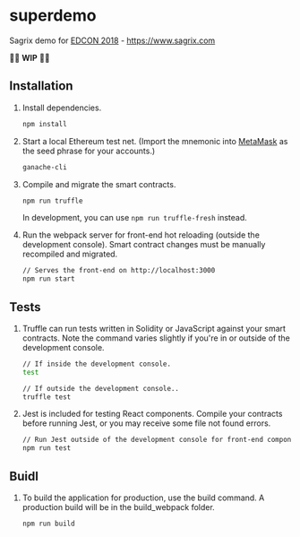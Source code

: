 # superdemo
Sagrix demo for [EDCON 2018](https://edcon.io) - https://www.sagrix.com

:construction_worker::construction: **WIP** :construction::construction_worker:

## Installation

1. Install dependencies.
    ```bash
    npm install
    ```

2. Start a local Ethereum test net. (Import the mnemonic into [MetaMask](https://metamask.io) as the seed phrase for your accounts.)
    ```bash
    ganache-cli
    ```

3. Compile and migrate the smart contracts.
    ```bash
    npm run truffle
    ```
    In development, you can use `npm run truffle-fresh` instead.

5. Run the webpack server for front-end hot reloading (outside the development console). Smart contract changes must be manually recompiled and migrated.
    ```bash
    // Serves the front-end on http://localhost:3000
    npm run start
    ```

## Tests

1. Truffle can run tests written in Solidity or JavaScript against your smart contracts. Note the command varies slightly if you're in or outside of the development console.
    ```bash
    // If inside the development console.
    test

    // If outside the development console..
    truffle test
    ```

2. Jest is included for testing React components. Compile your contracts before running Jest, or you may receive some file not found errors.
    ```bash
    // Run Jest outside of the development console for front-end component tests.
    npm run test
    ```

## Buidl
1. To build the application for production, use the build command. A production build will be in the build_webpack folder.
    ```bash
    npm run build
    ```
